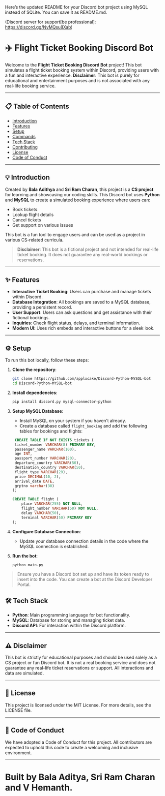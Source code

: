 Here’s the updated README for your Discord bot project using MySQL instead of SQLite. You can save it as README.md.

(Discord server for support[be professional]: https://discord.gg/NvMQsu8Xab)
# ✈️ Flight Ticket Booking Discord Bot

Welcome to the **Flight Ticket Booking Discord Bot** project! This bot simulates a flight ticket booking system within Discord, providing users with a fun and interactive experience. **Disclaimer**: This bot is purely for educational and entertainment purposes and is not associated with any real-life booking service.

---

## 📋 Table of Contents
- [Introduction](#-introduction)
- [Features](#-features)
- [Setup](#-setup)
- [Commands](#-commands)
- [Tech Stack](#-tech-stack)
- [Contributing](#-contributing)
- [License](#-license)
- [Code of Conduct](#-code-of-conduct)

---

## 💡 Introduction

Created by **Bala Adithya** and **Sri Ram Charan**, this project is a **CS project** for learning and showcasing our coding skills. This Discord bot uses **Python** and **MySQL** to create a simulated booking experience where users can:
- Book tickets
- Lookup flight details
- Cancel tickets
- Get support on various issues

This bot is a fun tool to engage users and can be used as a project in various CS-related curricula.

> **Disclaimer**: This bot is a fictional project and not intended for real-life ticket booking. It does not guarantee any real-world bookings or reservations.

---

## ✨ Features

- **Interactive Ticket Booking**: Users can purchase and manage tickets within Discord.
- **Database Integration**: All bookings are saved to a MySQL database, providing a persistent record.
- **User Support**: Users can ask questions and get assistance with their fictional bookings.
- **Inquiries**: Check flight status, delays, and terminal information.
- **Modern UI**: Uses rich embeds and interactive buttons for a sleek look.

---

## ⚙️ Setup

To run this bot locally, follow these steps:

1. **Clone the repository**:
   ```bash
   git clone https://github.com/applxcake/Discord-Python-MYSQL-bot
   cd Discord-Python-MYSQL-bot
   ```

2. **Install dependencies**:
   ```bash
   pip install discord.py mysql-connector-python
   ```

3. **Setup MySQL Database**:
   - Install MySQL on your system if you haven't already.
   - Create a database called `flight_booking` and add the following tables for bookings and flights:

   ```sql
    CREATE TABLE IF NOT EXISTS tickets (
    ticket_number VARCHAR(8) PRIMARY KEY,
    passenger_name VARCHAR(100),
    age INT,
    passport_number VARCHAR(20),
    departure_country VARCHAR(50),
    destination_country VARCHAR(50),
    flight_type VARCHAR(20),
    price DECIMAL(10, 2),
    arrival_date DATE,
    grptno varchar(30)
   );

   CREATE TABLE flight (
       place VARCHAR(255) NOT NULL,
       flight_number VARCHAR(50) NOT NULL,
       delay VARCHAR(50),
       terminal VARCHAR(50) PRIMARY KEY
   );
   ```

4. **Configure Database Connection**:
   - Update your database connection details in the code where the MySQL connection is established.

5. **Run the bot**:
   ```bash
   python main.py
   ```

> Ensure you have a Discord bot set up and have its token ready to insert into the code. You can create a bot at the Discord Developer Portal.

## 🛠️ Tech Stack

- **Python**: Main programming language for bot functionality.
- **MySQL**: Database for storing and managing ticket data.
- **Discord API**: For interaction within the Discord platform.

---

## ⚠️ Disclaimer

This bot is strictly for educational purposes and should be used solely as a CS project or fun Discord bot. It is not a real booking service and does not guarantee any real-life ticket reservations or support. All interactions and data are simulated.

---

## 📝 License

This project is licensed under the MIT License. For more details, see the LICENSE file.

---

## 📜 Code of Conduct

We have adopted a Code of Conduct for this project. All contributors are expected to uphold this code to create a welcoming and inclusive environment.

---

# Built by Bala Aditya, Sri Ram Charan and V Hemanth.
